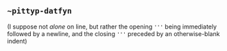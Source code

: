 ## `~pittyp-datfyn`
(I suppose not _alone_ on line, but rather the opening `'''` being immediately followed by a newline, and the closing `'''` preceded by an otherwise-blank indent)